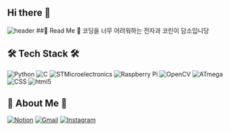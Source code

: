 ## Hi there 👋

<!--
**1123ksd1/1123ksd1** is a ✨ _special_ ✨ repository because its `README.md` (this file) appears on your GitHub profile.

Here are some ideas to get you started:

- 🔭 I’m currently working on ...
- 🌱 I’m currently learning ...
- 👯 I’m looking to collaborate on ...
- 🤔 I’m looking for help with ...
- 💬 Ask me about ...
- 📫 How to reach me: ...
- 😄 Pronouns: ...
- ⚡ Fun fact: ...
-->
![header](https://capsule-render.vercel.app/api?type=Blur&color=auto&height=500&section=header&text=welcome%20&fontSize=100)
##🌈 Read Me 🌈
코딩을 너무 어려워하는 전자과 코린이 담소입니당

## 🛠 Tech Stack 🛠
![Python](https://img.shields.io/badge/python-3776AB?style=flat&logo=python&logoColor=white)
![C](https://img.shields.io/badge/c-A8B9CC?style=flat&logo=c&logoColor=white)
![STMicroelectronics](https://img.shields.io/badge/stmicroelectronics-03234B?style=flat&logo=stmicroelectronics&logoColor=white)
![Raspberry Pi](https://img.shields.io/badge/raspberrypi-A22846?style=flat&logo=raspberrypi&logoColor=white)
![OpenCV](https://img.shields.io/badge/opencv-5C3EE8?style=flat&logo=opencv&logoColor=white)
![ATmega](https://img.shields.io/badge/ATmega-E64A19?style=flat&logo=ATmega&logoColor=white)
![CSS](https://img.shields.io/badge/CSS-663399?style=flat&logo=CSS&logoColor=white)
![html5](https://img.shields.io/badge/html5-E34F26?style=flat&logo=html5&logoColor=white)

## 🎳 About Me 🎳
[![Notion](https://img.shields.io/badge/notion-000000?style=flat&logo=notion&logoColor=white)](https://www.notion.so/d93038e78503490ea9692bbc89023807)
[![Gmail](https://img.shields.io/badge/Gmail-EA4335?style=flat&logo=gmail&logoColor=white)](https://mail.google.com/mail/u/0/#inbox)
[![Instagram](https://img.shields.io/badge/Instagram-FF0069?style=flat&logo=instagram&logoColor=white)](https://www.instagram.com)


